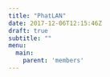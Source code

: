 ```yaml
---
title: "PhatLAN"
date: 2017-12-06T12:15:46Z
draft: true
subtitle: ""
menu:
  main:
    parent: 'members'
---
```


